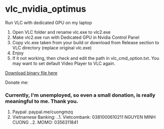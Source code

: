 # vlc_nvidia_optimus
Run VLC with dedicated GPU on my laptop

1. Open VLC folder and rename vlc.exe to vlc2.exe
2. Make vlc2.exe run with Dedicated GPU in Nvidia Control Panel
3. Copy vlc.exe taken from your build or download from Release section to VLC directory (replace original vlc.exe)
4. Enjoy
5. If it not working, then check and edit the path in vlc_cmd_option.txt. You may want to set default Video Player to VLC again.

[Download binary file here](https://github.com/cuongmzq/vlc_nvidia_optimus/releases)

Donate me:
### Currently, I'm unemployed, so even a small donation, is really meaningful to me. Thank you.
1. Paypal: paypal.me/cuongmzq
2. Vietnamese Banking:
..1. Vietcombank: 0381000610211 NGUYEN MINH CUONG
..2. MOMO: 0356311841
